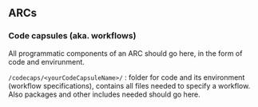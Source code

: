 ## ARCs
### Code capsules (aka. workflows)

All programmatic components of an ARC should go here, in the form of code and envirunment.

`/codecaps/<yourCodeCapsuleName>/`
: folder for code and its environment (workflow specifications), contains all files needed to specify a workflow. Also packages and other includes needed should go here.
